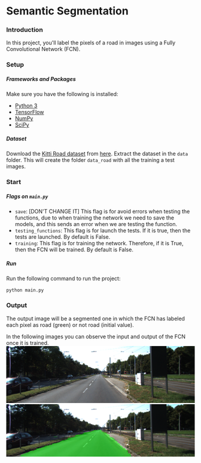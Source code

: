 # Semantic Segmentation
### Introduction
In this project, you'll label the pixels of a road in images using a Fully Convolutional Network (FCN).

### Setup
##### Frameworks and Packages
Make sure you have the following is installed:
 - [Python 3](https://www.python.org/)
 - [TensorFlow](https://www.tensorflow.org/)
 - [NumPy](http://www.numpy.org/)
 - [SciPy](https://www.scipy.org/)
##### Dataset
Download the [Kitti Road dataset](http://www.cvlibs.net/datasets/kitti/eval_road.php) from [here](http://www.cvlibs.net/download.php?file=data_road.zip).  Extract the dataset in the `data` folder.  This will create the folder `data_road` with all the training a test images.

### Start

##### Flags on ```main.py```
 - ```save```: [DON'T CHANGE IT] This flag is for avoid errors when testing the functions, due to when training the network we need to save the   models, and this sends an error when we are testing the function.
 - ```testing_functions```: This flag is for launch the tests. If it is true, then the tests are launched. By default is False.
 - ```training```: This flag is for training the network. Therefore, if it is True, then the FCN will be trained. By default is False. 
##### Run
Run the following command to run the project:
```
python main.py
```

### Output
The output image will be a segmented one in which the FCN has labeled each pixel as road (green) or not road (initial value).

In the following images you can observe the input and output of the FCN once it is trained.
![Input](Output/FCN-input.png)
![Output](Output/FCN-output.png)
